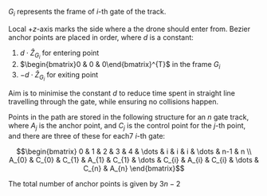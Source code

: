 $G_{i}$ represents the frame of $i$-th gate of the track. 

Local $+z$-axis marks the side where a the drone should enter from. Bezier anchor points are placed in order, where $d$ is a constant:

1. $d\cdot\hat{Z}_{G_{i}}$ for entering point
2. $\begin{bmatrix}0 & 0 & 0\end{bmatrix}^{T}$ in the frame $G_{i}$
3. $-d\cdot\hat{Z}_{G_{i}}$ for exiting point

Aim is to minimise the constant $d$ to reduce time spent in straight line travelling through the gate, while ensuring no collisions happen.

Points in the path are stored in the following structure for an $n$ gate track, where $A_{j}$ is the anchor point, and $C_{j}$ is the control point for the $j$-th point, and there are three of these for each7 $i$-th gate:

$$\begin{bmatrix}
0 & 1 & 2 & 3 & 4 & \dots & i & i & i & \dots & n-1 & n \\
A_{0} & C_{0} & C_{1} & A_{1} & C_{1} & \dots & C_{i} & A_{i} & C_{i} & \dots & C_{n} & A_{n}
\end{bmatrix}$$

The total number of anchor points is given by $3n-2$

